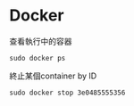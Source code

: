 # Docker

查看執行中的容器

```
sudo docker ps
```

終止某個container  by  ID

```
sudo docker stop 3e0485555356
```






